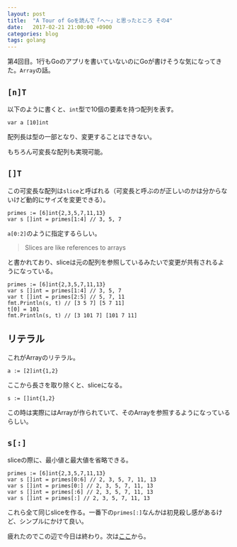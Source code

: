 ```yaml
---
layout: post
title:  "A Tour of Goを読んで「へ〜」と思ったところ その4"
date:   2017-02-21 21:00:00 +0900
categories: blog
tags: golang
---
```

第4回目。1行もGoのアプリを書いていないのにGoが書けそうな気になってきた。`Array`の話。


## `[n]T`

以下のように書くと、`int`型で10個の要素を持つ配列を表す。

```golang
var a [10]int
```
配列長は型の一部となり、変更することはできない。

もちろん可変長な配列も実現可能。

## `[]T`

この可変長な配列は`slice`と呼ばれる（可変長と呼ぶのが正しいのかは分からないけど動的にサイズを変更できる）。

```golang
primes := [6]int{2,3,5,7,11,13}
var s []int = primes[1:4] // 3, 5, 7
```

`a[0:2]`のように指定するらしい。

> Slices are like references to arrays

と書かれており、sliceは元の配列を参照しているみたいで変更が共有されるようになっている。

```golang
primes := [6]int{2,3,5,7,11,13}
var s []int = primes[1:4] // 3, 5, 7
var t []int = primes[2:5] // 5, 7, 11
fmt.Println(s, t) // [3 5 7] [5 7 11]
t[0] = 101
fmt.Println(s, t) // [3 101 7] [101 7 11]
```

## リテラル

これがArrayのリテラル。
```golang
a := [2]int{1,2}
```

ここから長さを取り除くと、sliceになる。
```golang
s := []int{1,2}
```

この時は実際にはArrayが作られていて、そのArrayを参照するようになっているらしい。

## `s[:]`

sliceの際に、最小値と最大値を省略できる。

```golang
primes := [6]int{2,3,5,7,11,13}
var s []int = primes[0:6] // 2, 3, 5, 7, 11, 13
var s []int = primes[0:] // 2, 3, 5, 7, 11, 13
var s []int = primes[:6] // 2, 3, 5, 7, 11, 13
var s []int = primes[:] // 2, 3, 5, 7, 11, 13
```

これら全て同じsliceを作る。一番下の`primes[:]`なんかは初見殺し感があるけど、シンプルにかけて良い。


疲れたのでこの辺で今日は終わり。次は[ここ](https://tour.golang.org/moretypes/11)から。